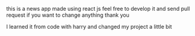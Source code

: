 this is a news app made using react js
feel free to develop it and send pull request if you want to change anything
 thank you 

 I learned it from code with harry and changed my project a little bit